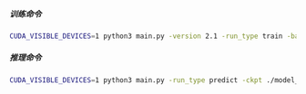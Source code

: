 ##### 训练命令

```bash
CUDA_VISIBLE_DEVICES=1 python3 main.py -version 2.1 -run_type train -backbone ./model_path/ -model_dir ./output_dir -batch_size 4
```

##### 推理命令

```bash
CUDA_VISIBLE_DEVICES=1 python3 main.py -run_type predict -ckpt ./model_path/ckpt-epoch10/ -output predict.json -batch_size 8
```

